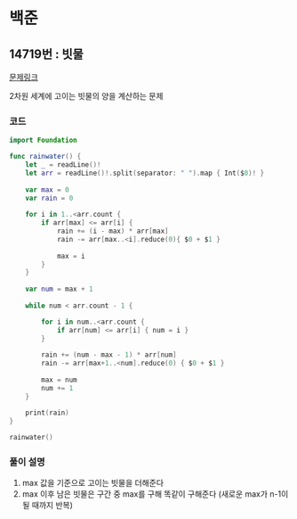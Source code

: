 # 백준

## 14719번 : 빗물

[문제링크](https://www.acmicpc.net/problem/14719)

2차원 세계에 고이는 빗물의 양을 계산하는 문제


### 코드

```swift
import Foundation

func rainwater() {
    let _ = readLine()!
    let arr = readLine()!.split(separator: " ").map { Int($0)! }
    
    var max = 0
    var rain = 0
    
    for i in 1..<arr.count {
        if arr[max] <= arr[i] {
            rain += (i - max) * arr[max]
            rain -= arr[max..<i].reduce(0){ $0 + $1 }
            
            max = i
        }
    }
    
    var num = max + 1
    
    while num < arr.count - 1 {

        for i in num..<arr.count {
            if arr[num] <= arr[i] { num = i }
        }
        
        rain += (num - max - 1) * arr[num]
        rain -= arr[max+1..<num].reduce(0) { $0 + $1 }
        
        max = num
        num += 1
    }
    
    print(rain)
}

rainwater()
```



### 풀이 설명

1. max 값을 기준으로 고이는 빗물을 더해준다
2. max 이후 남은 빗물은 구간 중 max를 구해 똑같이 구해준다 (새로운 max가 n-1이 될 때까지 반복)
